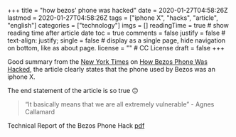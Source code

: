 +++
title = "how bezos' phone was hacked"
date = 2020-01-27T04:58:26Z
lastmod = 2020-01-27T04:58:26Z
tags = ["iphone X", "hacks", "article", "english"]
categories = ["technology"]
imgs = []
readingTime = true  # show reading time after article date
toc = true
comments = false
justify = false  # text-align: justify;
single = false  # display as a single page, hide navigation on bottom, like as about page.
license = ""  # CC License
draft = false
+++

Good summary from the [New York Times](https://www.nytimes.com/) on [How Bezos Phone Was Hacked](https://www.nytimes.com/2020/01/22/technology/jeff-bezos-hack-iphone.html), the article clearly states that the phone used by Bezos was an iphone X.

The end statement of the article is so true :pensive:

>“It basically means that we are all extremely vulnerable” - Agnes Callamard

Technical Report of the Bezos Phone Hack [pdf](https://assets.documentcloud.org/documents/6668313/FTI-Report-into-Jeff-Bezos-Phone-Hack.pdf)